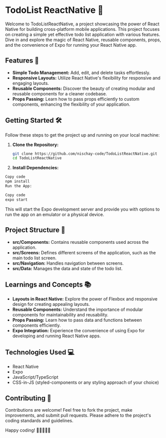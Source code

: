 # TodoList ReactNative 📝

Welcome to TodoListReactNative, a project showcasing the power of React Native for building cross-platform mobile applications. This project focuses on creating a simple yet effective todo list application with various features. Dive in and explore the magic of React Native, reusable components, props, and the convenience of Expo for running your React Native app.

## Features 🚀

- **Simple Todo Management:** Add, edit, and delete tasks effortlessly.
- **Responsive Layouts:** Utilize React Native's flexibility for responsive and engaging layouts.
- **Reusable Components:** Discover the beauty of creating modular and reusable components for a cleaner codebase.
- **Props Passing:** Learn how to pass props efficiently to custom components, enhancing the flexibility of your application.

## Getting Started 🛠️

Follow these steps to get the project up and running on your local machine:

1. **Clone the Repository:**
   ```bash
   git clone https://github.com/nischay-code/TodoListReactNative.git
   cd TodoListReactNative
   ```

2. **Install Dependencies:**

```bash
Copy code
npm install
Run the App:
```
```bash
Copy code
expo start
```
This will start the Expo development server and provide you with options to run the app on an emulator or a physical device.

## Project Structure 📂
- **src/Components:** Contains reusable components used across the application.
- **src/Screens:** Defines different screens of the application, such as the main todo list screen.
- **src/Navigation:** Handles navigation between screens.
- **src/Data:** Manages the data and state of the todo list.
  
## Learnings and Concepts 📚
- **Layouts in React Native:** Explore the power of Flexbox and responsive design for creating appealing layouts.
- **Reusable Components:** Understand the importance of modular components for maintainability and reusability.
- **Props Passing:** Learn how to pass data and functions between components efficiently.
- **Expo Integration:** Experience the convenience of using Expo for developing and running React Native apps.

## Technologies Used 💻
- React Native
- Expo
- JavaScript/TypeScript
- CSS-in-JS (styled-components or any styling approach of your choice)

## Contributing 🤝
Contributions are welcome! Feel free to fork the project, make improvements, and submit pull requests. Please adhere to the project's coding standards and guidelines.

Happy coding! 🚀👩‍💻👨‍💻
